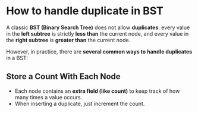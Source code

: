 # How to handle duplicate in BST
 A classic **BST (Binary Search Tree)** does not allow **duplicates**: every value in the **left subtree** is strictly **less than** the current node, and every value in the **right subtree** is **greater than** the current node.

However, in practice, there are **several common ways to handle duplicates** in a BST:
## Store a Count With Each Node
- Each node contains an **extra field (like count)** to keep track of how many times a value occurs.
- When inserting a duplicate, just increment the count.